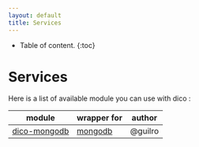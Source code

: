 ```yaml
---
layout: default
title: Services
---
```


* Table of content.
{:toc}

# Services

Here is a list of available module you can use with dico :

| module         | wrapper for | author  |
| -------------- | ----------- | ------- |
| [dico-mongodb] | [mongodb]   | @guilro |

[dico-mongodb]: https://github.com/guilro/dico-mongodb
[mongodb]: https://github.com/mongodb/node-mongodb-native
